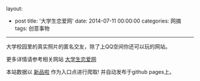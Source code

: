 layout: 
  - post 
title: '大学生恋爱网' 
date: 2014-07-11 00:00:00 
categories: 网摘 
tags: 创意事物 
---

大学校园里的真实照片的匿名交友，除了上QQ空间你还可以玩的网站。  

更多详情请参考相关网站 [大学生恋爱网](http://www.dxslaw.com)  

本站数据以 [新品啦](http://xinpinla.com/) 作为入口点进行爬取! 并自动发布于github pages上。  
